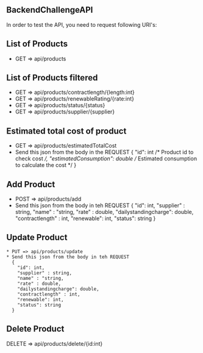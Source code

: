 ## BackendChallengeAPI
In order to test the API, you need to request following URI's:

## List of Products
  * GET => api/products
  
## List of Products filtered
  * GET => api/products/contractlength/{length:int}
  * GET => api/products/renewableRating/{rate:int}
  * GET => api/products/status/{status}
  * GET => api/products/supplier/{supplier}

## Estimated total cost of product
  * GET => api/products/estimatedTotalCost 
  * Send this json from the body in the REQUEST 
      { 
        "id": int /* Product id to check cost */, 
        "estimatedConsumption": double /* Estimated consumption to calculate the cost */
      }
      
## Add Product
  * POST => api/products/add
  * Send this json from the body in teh REQUEST
      {
        "id": int,
        "supplier" : string,
        "name" : "string,
        "rate" : double,
        "dailystandingcharge": double,
        "contractlength" : int,
        "renewable": int,
        "status": string
      }
    
## Update Product
    * PUT => api/products/update
    * Send this json from the body in teh REQUEST
      {
        "id": int,
        "supplier" : string,
        "name" : "string,
        "rate" : double,
        "dailystandingcharge": double,
        "contractlength" : int,
        "renewable": int,
        "status": string
      }
      
## Delete Product
  DELETE => api/products/delete/{id:int}
